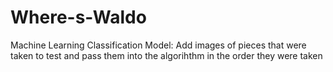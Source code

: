 # Where-s-Waldo
Machine Learning Classification Model:
Add images of pieces that were taken to test and pass them into the algorihthm in the order they were taken
